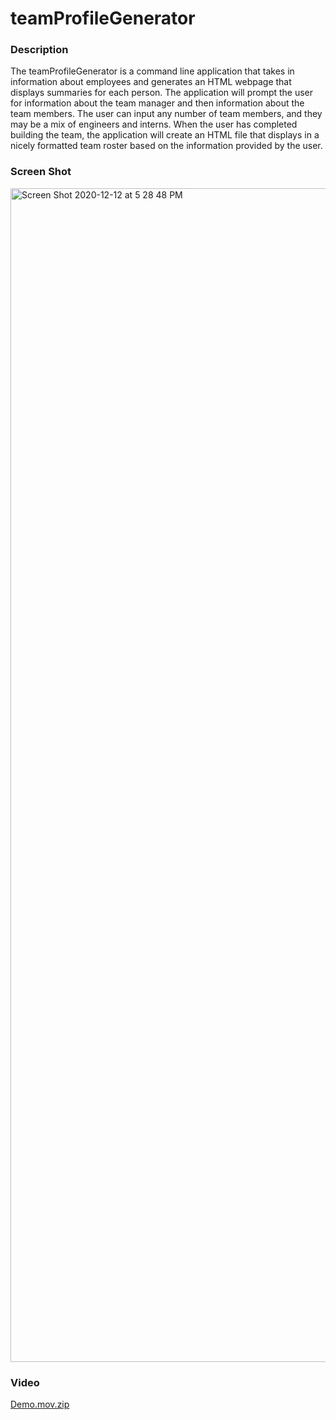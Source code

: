 # teamProfileGenerator

### Description

The teamProfileGenerator is a command line application that takes in information about employees and generates an HTML webpage that displays summaries for each person. The application will prompt the user for information about the team manager and then information about the team members. The user can input any number of team members, and they may be a mix of engineers and interns. When the user has completed building the team, the application will create an HTML file that displays in a nicely formatted team roster based on the information provided by the user.

### Screen Shot

<img width="1878" alt="Screen Shot 2020-12-12 at 5 28 48 PM" src="https://user-images.githubusercontent.com/67757549/101999143-bdfeef80-3c9f-11eb-9942-cb4224c8ee08.png">

### Video

[Demo.mov.zip](https://github.com/pheno-cat/teamProfileGenerator/files/5683943/Demo.mov.zip)
